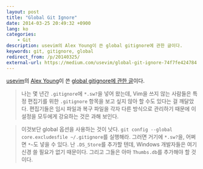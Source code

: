 ```yaml
---
layout: post
title: "Global Git Ignore"
date: 2014-03-25 20:49:32 +0900
lang: ko
categories:
    - Git
description: usevim의 Alex Young이 쓴 global gitignore에 관한 글이다.
keywords: git, gitignore, global
redirect_from: /p/20140325/
external-url: https://medium.com/usevim/global-git-ignore-74f7fe424784
---
```


[usevim][]의 [Alex Young][]이 쓴 [global gitignore에 관한 글][external-url]이다.

[usevim]: https://medium.com/usevim
[Alex Young]: https://medium.com/@alex_young
[external-url]: https://medium.com/usevim/global-git-ignore-74f7fe424784

<!-- For years I dumped this into my `.gitignore` files: `*.sw?`. Then I realised that some people don't use Vim, and therefore probably don't want to see my editor-specific `.gitignore` entries. Different editors handle swap and recovery files different ways, so it seems redundant to force these settings on everyone. -->
> 나는 몇 년간 `.gitignore`에 `*.sw?`을 넣어 왔는데, Vim을 쓰지 않는 사람들은 특정 편집기를 위한 `.gitignore` 항목을 보고 싶지 않아 할 수도 있다는 걸 깨달았다. 편집기들은 임시 파일과 복구 파일을 각자 다른 방식으로 관리하기 때문에 이 설정을 모두에게 강요하는 것은 과해 보인다.
>
<!-- A better approach is to use a global option. Run `git config --global core.excludesfile ~/.gitignore`. Then you can add `*.sw?`, and perhaps `*~` as well. I like to add `.DS_Store` because Windows developers don't need to worry about that nonsense, and they should probably add `Thumbs.db`. -->
> 이것보단 global 옵션을 사용하는 것이 낫다. `git config --global core.excludesfile ~/.gitignore`를 실행해라. 그러면 거기에 `*.sw?`을, 어쩌면 `*~`도 넣을 수 있다. 난 `.DS_Store`를 추가할 텐데, Windows 개발자들은 여기 신경 쓸 필요가 없기 때문이다. 그리고 그들은 아마 `Thumbs.db`를 추가해야 할 것이다.
